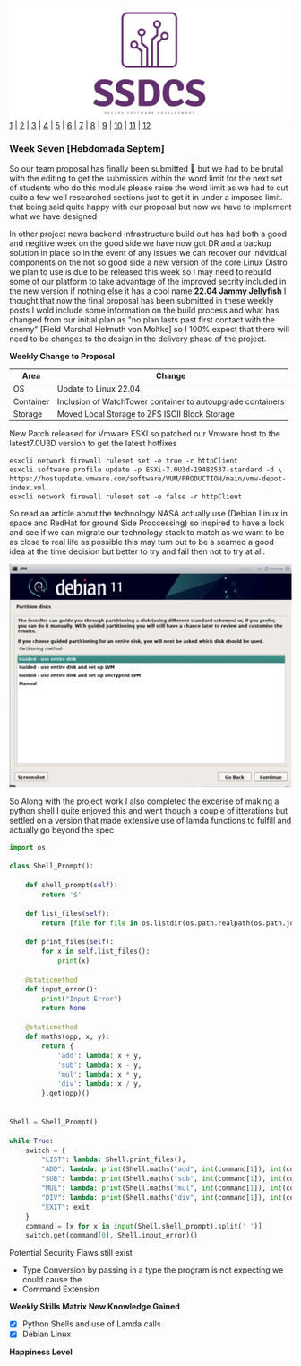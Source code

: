 ![Logo](Images/Logo.png)
[1](/MyPortfolio/SSDCS/Unit01.html) | [2](/MyPortfolio/SSDCS/Unit02.html) | [3](/MyPortfolio/SSDCS/Unit03.html) | [4](/MyPortfolio/SSDCS/Unit04.html) | [5](/MyPortfolio/SSDCS/Unit05.html) | [6](/MyPortfolio/SSDCS/Unit06.html) | [7](/MyPortfolio/SSDCS/Unit07.html) | [8](/MyPortfolio/SSDCS/Unit08.html) | [9](/MyPortfolio/SSDCS/Unit09.html) | [10](/MyPortfolio/SSDCS/Unit10.html) | [11](/MyPortfolio/SSDCS/Unit11.html) | [12](/MyPortfolio/SSDCS/Unit12.html)
### Week Seven [Hebdomada Septem]

So our team proposal has finally been submitted 🥳 but we had to be brutal with the editing to get the submission within the word limit for the next set of students who do this module please raise the word limit as we had to cut quite a few well researched sections just to get it in under a imposed limit. that being said quite happy with our proposal but now we have to implement what we have designed 

In other project news backend infrastructure build out has had both a good and negitive week on the good side we have now got DR and a backup solution in place so in the event of any issues we can recover our indvidual components on the not so good side a new version of the core Linux Distro we plan to use is due to be released this week so I may need to rebuild some of our platform to take advantage of the improved secrity included in the new version if nothing else it has a cool name **22.04 Jammy Jellyfish** I thought that now the final proposal has been submitted in these weekly posts I wold include some information on the build process and what has changed from our initial plan as "no plan lasts past first contact with the enemy" [Field Marshal Helmuth von Moltke] so I 100% expect that there will need to be changes to the design in the delivery phase of the project.

**Weekly Change to Proposal**

| Area  | Change  |
|---|---|
| OS  | Update to Linux 22.04  |
| Container  | Inclusion of WatchTower container to autoupgrade containers |
| Storage | Moved Local Storage to ZFS ISCII Block Storage |


New Patch released for Vmware ESXI so patched our Vmware host to the latest7.0U3D version to get the latest hotfixes

```shell
esxcli network firewall ruleset set -e true -r httpClient
esxcli software profile update -p ESXi-7.0U3d-19482537-standard -d \
https://hostupdate.vmware.com/software/VUM/PRODUCTION/main/vmw-depot-index.xml
esxcli network firewall ruleset set -e false -r httpClient
```
So read an article about the technology NASA actually use (Debian Linux in space and RedHat for ground Side Proccessing) so inspired to have a look and see if we can migrate our technology stack to match as we want to be as close to real life as possible this may turn out to be a seamed a good idea at the time decision but better to try and fail then not to try at all.  

![Logo](Images/Debian.png)

So Along with the project work I also completed the excerise of making a python shell I quite enjoyed this and went though a couple of itterations but settled on a version that made extensive use of lamda functions to fulfill and actually go beyond the spec 

```python
import os

class Shell_Prompt():

    def shell_prompt(self):
        return '$'

    def list_files(self):
        return [file for file in os.listdir(os.path.realpath(os.path.join(os.getcwd(), os.path.dirname(__file__)))) if os.path.isfile(file)]

    def print_files(self):
        for x in self.list_files():
            print(x)

    @staticmethod
    def input_error():
        print("Input Error")
        return None

    @staticmethod
    def maths(opp, x, y):
        return {
            'add': lambda: x + y,
            'sub': lambda: x - y,
            'mul': lambda: x * y,
            'div': lambda: x / y,
        }.get(opp)()


Shell = Shell_Prompt()

while True:
    switch = {
        "LIST": lambda: Shell.print_files(),
        "ADD": lambda: print(Shell.maths("add", int(command[1]), int(command[2]))) if len(command) == 3 else Shell.input_error(),
        "SUB": lambda: print(Shell.maths("sub", int(command[1]), int(command[2]))) if len(command) == 3 else Shell.input_error(),
        "MUL": lambda: print(Shell.maths("mul", int(command[1]), int(command[2]))) if len(command) == 3 else Shell.input_error(),
        "DIV": lambda: print(Shell.maths("div", int(command[1]), int(command[2]))) if len(command) == 3 else Shell.input_error(),
        "EXIT": exit
    }
    command = [x for x in input(Shell.shell_prompt).split(' ')]
    switch.get(command[0], Shell.input_error)()

```

Potential Security Flaws still exist 

* Type Conversion by passing in a type the program is not expecting we could cause the  
* Command Extension 

**Weekly Skills Matrix New Knowledge Gained**

- [x] Python Shells and use of Lamda calls  
- [x] Debian Linux

**Happiness Level**
